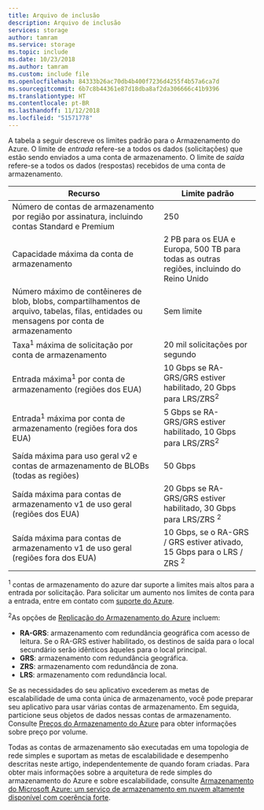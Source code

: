 ```yaml
---
title: Arquivo de inclusão
description: Arquivo de inclusão
services: storage
author: tamram
ms.service: storage
ms.topic: include
ms.date: 10/23/2018
ms.author: tamram
ms.custom: include file
ms.openlocfilehash: 84333b26ac70db4b400f7236d4255f4b57a6ca7d
ms.sourcegitcommit: 6b7c8b44361e87d18dba8af2da306666c41b9396
ms.translationtype: HT
ms.contentlocale: pt-BR
ms.lasthandoff: 11/12/2018
ms.locfileid: "51571778"
---
```

A tabela a seguir descreve os limites padrão para o Armazenamento do Azure. O limite de *entrada* refere-se a todos os dados (solicitações) que estão sendo enviados a uma conta de armazenamento. O limite de *saída* refere-se a todos os dados (respostas) recebidos de uma conta de armazenamento.

| Recurso | Limite padrão |
| --- | --- |
| Número de contas de armazenamento por região por assinatura, incluindo contas Standard e Premium | 250 |
| Capacidade máxima da conta de armazenamento | 2 PB para os EUA e Europa, 500 TB para todas as outras regiões, incluindo do Reino Unido |
| Número máximo de contêineres de blob, blobs, compartilhamentos de arquivo, tabelas, filas, entidades ou mensagens por conta de armazenamento | Sem limite |
| Taxa<sup>1</sup> máxima de solicitação por conta de armazenamento | 20 mil solicitações por segundo |
| Entrada máxima<sup>1</sup> por conta de armazenamento (regiões dos EUA) | 10 Gbps se RA-GRS/GRS estiver habilitado, 20 Gbps para LRS/ZRS<sup>2</sup> |
| Entrada<sup>1</sup> máxima por conta de armazenamento (regiões fora dos EUA) | 5 Gbps se RA-GRS/GRS estiver habilitado, 10 Gbps para LRS/ZRS<sup>2</sup> |
| Saída máxima para uso geral v2 e contas de armazenamento de BLOBs (todas as regiões) | 50 Gbps |
| Saída máxima para contas de armazenamento v1 de uso geral (regiões dos EUA) | 20 Gbps se RA-GRS/GRS estiver habilitado, 30 Gbps para LRS/ZRS <sup>2</sup> |
| Saída máxima para contas de armazenamento v1 de uso geral (regiões fora dos EUA) | 10 Gbps, se o RA-GRS / GRS estiver ativado, 15 Gbps para o LRS / ZRS <sup>2</sup> |

<sup>1</sup> contas de armazenamento do azure dar suporte a limites mais altos para a entrada por solicitação. Para solicitar um aumento nos limites de conta para a entrada, entre em contato com [suporte do Azure](https://azure.microsoft.com/support/faq/).

<sup>2</sup>As opções de [Replicação do Armazenamento do Azure](https://docs.microsoft.com/azure/storage/common/storage-redundancy) incluem:
* **RA-GRS**: armazenamento com redundância geográfica com acesso de leitura. Se o RA-GRS estiver habilitado, os destinos de saída para o local secundário serão idênticos àqueles para o local principal.
* **GRS**: armazenamento com redundância geográfica. 
* **ZRS**: armazenamento com redundância de zona.
* **LRS**: armazenamento com redundância local. 

Se as necessidades do seu aplicativo excederem as metas de escalabilidade de uma conta única de armazenamento, você pode preparar seu aplicativo para usar várias contas de armazenamento. Em seguida, particione seus objetos de dados nessas contas de armazenamento. Consulte [Preços do Armazenamento do Azure](https://azure.microsoft.com/pricing/details/storage/) para obter informações sobre preço por volume.

Todas as contas de armazenamento são executadas em uma topologia de rede simples e suportam as metas de escalabilidade e desempenho descritas neste artigo, independentemente de quando foram criadas. Para obter mais informações sobre a arquitetura de rede simples do armazenamento do Azure e sobre escalabilidade, consulte [Armazenamento do Microsoft Azure: um serviço de armazenamento em nuvem altamente disponível com coerência forte](http://blogs.msdn.com/b/windowsazurestorage/archive/2011/11/20/windows-azure-storage-a-highly-available-cloud-storage-service-with-strong-consistency.aspx).

